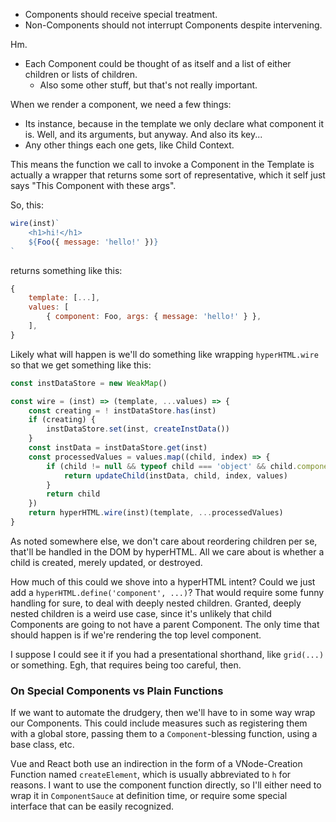 - Components should receive special treatment.
- Non-Components should not interrupt Components despite intervening.

Hm.

- Each Component could be thought of as itself and a list of either children or lists of children.
    - Also some other stuff, but that's not really important.

When we render a component, we need a few things:
- Its instance, because in the template we only declare what component it is.  Well, and its arguments, but anyway.  And also its key...
- Any other things each one gets, like Child Context.

This means the function we call to invoke a Component in the Template is actually a wrapper that returns some sort of representative, which it self just says "This Component with these args".

So, this:

```js
wire(inst)`
    <h1>hi!</h1>
    ${Foo({ message: 'hello!' })}
`
```

returns something like this:

```js
{
    template: [...],
    values: [
        { component: Foo, args: { message: 'hello!' } },
    ],
}
```

Likely what will happen is we'll do something like wrapping `hyperHTML.wire` so that we get something like this:

```js
const instDataStore = new WeakMap()

const wire = (inst) => (template, ...values) => {
    const creating = ! instDataStore.has(inst)
    if (creating) {
        instDataStore.set(inst, createInstData())
    }
    const instData = instDataStore.get(inst)
    const processedValues = values.map((child, index) => {
        if (child != null && typeof child === 'object' && child.component != null && typeof child.component === 'object') {
            return updateChild(instData, child, index, values)
        }
        return child
    })
    return hyperHTML.wire(inst)(template, ...processedValues)
}
```

As noted somewhere else, we don't care about reordering children per se, that'll be handled in the DOM by hyperHTML.  All we care about is whether a child is created, merely updated, or destroyed.

How much of this could we shove into a hyperHTML intent?  Could we just add a `hyperHTML.define('component', ...)`?  That would require some funny handling for sure, to deal with deeply nested children.  Granted, deeply nested children is a weird use case, since it's unlikely that child Components are going to not have a parent Component.  The only time that should happen is if we're rendering the top level component.

I suppose I could see it if you had a presentational shorthand, like `grid(...)` or something.  Egh, that requires being too careful, then.


### On Special Components vs Plain Functions

If we want to automate the drudgery, then we'll have to in some way wrap our Components.  This could include measures such as registering them with a global store, passing them to a `Component`-blessing function, using a base class, etc.

Vue and React both use an indirection in the form of a VNode-Creation Function named `createElement`, which is usually abbreviated to `h` for reasons.  I want to use the component function directly, so I'll either need to wrap it in `ComponentSauce` at definition time, or require some special interface that can be easily recognized.
